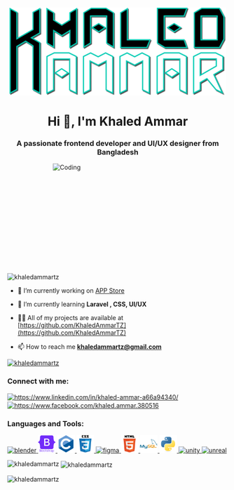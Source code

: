 <p align="center">
  <img src="banner.png" alt="Khaled Ammar Banner" style="height: 200px;" />
</p>

<h1 align="center">Hi 👋, I'm Khaled Ammar</h1>
<h3 align="center">A passionate frontend developer and UI/UX designer from Bangladesh</h3>
<img align="right" alt="Coding" width="400" height="250" src="https://cdn.dribbble.com/users/1162077/screenshots/3848914/programmer.gif">

<p align="left"> <img src="https://komarev.com/ghpvc/?username=khaledammartz&label=Profile%20views&color=0e75b6&style=flat" alt="khaledammartz" /> </p>


- 🔭 I’m currently working on [APP Store](https://github.com/KhaledAmmarTZ/APP_Store)

- 🌱 I’m currently learning **Laravel , CSS, UI/UX**

- 👨‍💻 All of my projects are available at [https://github.com/KhaledAmmarTZ](https://github.com/KhaledAmmarTZ)

- 📫 How to reach me **khaledammartz@gmail.com**

<p align="left"> <a href="https://github.com/ryo-ma/github-profile-trophy"><img src="https://github-profile-trophy.vercel.app/?username=khaledammartz" alt="khaledammartz" /></a> </p>

<h3 align="left">Connect with me:</h3>
<p align="left">
<a href="https://linkedin.com/in/khaled-ammar-a66a94340/" target="blank"><img align="center" src="https://raw.githubusercontent.com/rahuldkjain/github-profile-readme-generator/master/src/images/icons/Social/linked-in-alt.svg" alt="https://www.linkedin.com/in/khaled-ammar-a66a94340/" height="30" width="40" /></a>
<a href="https://fb.com/khaled.ammar.380516" target="blank"><img align="center" src="https://raw.githubusercontent.com/rahuldkjain/github-profile-readme-generator/master/src/images/icons/Social/facebook.svg" alt="https://www.facebook.com/khaled.ammar.380516" height="30" width="40" /></a>
</p>

<h3 align="left">Languages and Tools:</h3>
<p align="left"> <a href="https://www.blender.org/" target="_blank" rel="noreferrer"> <img src="https://download.blender.org/branding/community/blender_community_badge_white.svg" alt="blender" width="40" height="40"/> </a> <a href="https://getbootstrap.com" target="_blank" rel="noreferrer"> <img src="https://raw.githubusercontent.com/devicons/devicon/master/icons/bootstrap/bootstrap-plain-wordmark.svg" alt="bootstrap" width="40" height="40"/> </a> <a href="https://www.cprogramming.com/" target="_blank" rel="noreferrer"> <img src="https://raw.githubusercontent.com/devicons/devicon/master/icons/c/c-original.svg" alt="c" width="40" height="40"/> </a> <a href="https://www.w3schools.com/css/" target="_blank" rel="noreferrer"> <img src="https://raw.githubusercontent.com/devicons/devicon/master/icons/css3/css3-original-wordmark.svg" alt="css3" width="40" height="40"/> </a> <a href="https://www.figma.com/" target="_blank" rel="noreferrer"> <img src="https://www.vectorlogo.zone/logos/figma/figma-icon.svg" alt="figma" width="40" height="40"/> </a> <a href="https://www.w3.org/html/" target="_blank" rel="noreferrer"> <img src="https://raw.githubusercontent.com/devicons/devicon/master/icons/html5/html5-original-wordmark.svg" alt="html5" width="40" height="40"/> </a> <a href="https://www.mysql.com/" target="_blank" rel="noreferrer"> <img src="https://raw.githubusercontent.com/devicons/devicon/master/icons/mysql/mysql-original-wordmark.svg" alt="mysql" width="40" height="40"/> </a> <a href="https://www.python.org" target="_blank" rel="noreferrer"> <img src="https://raw.githubusercontent.com/devicons/devicon/master/icons/python/python-original.svg" alt="python" width="40" height="40"/> </a> <a href="https://unity.com/" target="_blank" rel="noreferrer"> <img src="https://www.vectorlogo.zone/logos/unity3d/unity3d-icon.svg" alt="unity" width="40" height="40"/> </a> <a href="https://unrealengine.com/" target="_blank" rel="noreferrer"> <img src="https://raw.githubusercontent.com/kenangundogan/fontisto/036b7eca71aab1bef8e6a0518f7329f13ed62f6b/icons/svg/brand/unreal-engine.svg" alt="unreal" width="40" height="40"/> </a> </p>

<p><img align="left" src="https://github-readme-stats.vercel.app/api/top-langs?username=khaledammartz&show_icons=true&locale=en&layout=compact" alt="khaledammartz" /></p>

<p>&nbsp;<img align="center" src="https://github-readme-stats.vercel.app/api?username=khaledammartz&show_icons=true&locale=en" alt="khaledammartz" /></p>

<p><img align="center" src="https://github-readme-streak-stats.herokuapp.com/?user=khaledammartz&" alt="khaledammartz" /></p>
